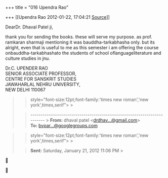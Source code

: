+++
title = "016 Upendra Rao"

+++
[[Upendra Rao	2012-01-22, 17:04:21 [Source](https://groups.google.com/g/bvparishat/c/ighw81e4q9o)]]



DearDr. Dhaval Patel ji,

thank you for sending the books. these will serve my purpose. as prof. ramkaran sharmaji mentioning it was bauddha-tarkabhasha only. but its alright, even that is useful to me as this semester i am offering the course onbauddha-tarkabhashato the students of school oflanguageliterature and culture studies in jnu.



Dr.C. UPENDER RAO  
SENIOR ASSOCIATE PROFESSOR,  
CENTRE FOR SANSKRIT STUDIES  
JAWAHARLAL NEHRU UNIVERSITY,  
NEW DELHI 110067

> 
> >  style="font-size:12pt;font-family:'times new roman','new york',times,serif"> >
> 
> > ------------------------------------------------------------------------ >
> **From:** dhaval patel \<[drdhav...@gmail.com]()\>  
> **To:** [bvpar...@googlegroups.com]()  
> > 
> > 
> > 

> 
> >  style="font-size:12pt;font-family:'times new roman','new york',times,serif"> >
> 
> > **Sent:** Saturday, January 21, 2012 11:06 PM >
> 
> > 
> > 






